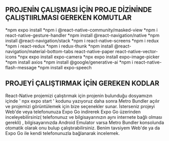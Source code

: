 ## PROJENİN ÇALIŞMASI İÇİN PROJE DİZİNİNDE ÇALIŞTIIRLMASI GEREKEN KOMUTLAR
*npm expo install
*npm i @react-native-community/masked-view
*npm i react-native-gesture-handler
*npm install @react-navigation/native
*npm install @react-navigation/stack
*npm i react-native-screens
*npm i redux
*npm i react-redux
*npm i redux-thunk
*npm install @react-navigation/material-bottom-tabs react-native-paper react-native-vector-icons
*npx expo install expo-camera
*npx expo install expo-image-picker
*npm install axios
*npm install @google/generative-ai
*npm i react-native-flash-message
*npm install expo-speech

## PROJEYİ ÇALIŞTIRMAK İÇİN GEREKEN KODLAR 
React-Native projemizi çalıştırmak için projenin bulunduğu dosyamızın içinde 
' npx expo start ' 
kodunu yazıyoruz daha sonra Metro Bundler açılır ve projemizi görüntülemek için bize seçenekler sunar. İsterseniz projeyi Web'de veya telefonunuza Expo Go indirerek Expo Go üzerinden inceleyebilirsiniz( telefonunuz ve bilgisayarınızın aynı internete bağlı olması gerekli) , bilgisayarınızda Android Emulator varsa Metro Bundler konsolunda otomatik olarak onu bulup çalıştırabilirsiniz. Benim tavsiyem Web'de ya da Expo Go ile kendi telefonunuzla bağlanarak incelemek.

